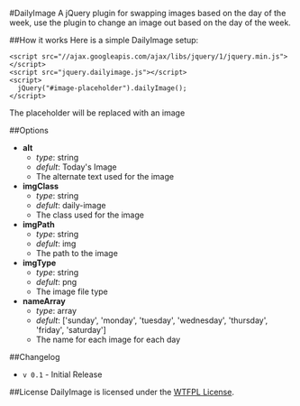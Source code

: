 #DailyImage
A jQuery plugin for swapping images based on the day of the week, use the plugin to change an image out based on the day of the week.

##How it works
Here is a simple DailyImage setup:

	<script src="//ajax.googleapis.com/ajax/libs/jquery/1/jquery.min.js"></script>
	<script src="jquery.dailyimage.js"></script>
	<script>
	  jQuery("#image-placeholder").dailyImage();
	</script>

The placeholder will be replaced with an image

##Options
* __alt__
  * _type_: string
  * _defult_: Today's Image
  * The alternate text used for the image
* __imgClass__
  * _type_: string
  * _defult_: daily-image
  * The class used for the image
* __imgPath__
  * _type_: string
  * _defult_: img
  * The path to the image
* __imgType__
  * _type_: string
  * _defult_: png
  * The image file type
* __nameArray__
  * _type_: array
  * _defult_: ['sunday', 'monday', 'tuesday', 'wednesday', 'thursday', 'friday', 'saturday']
  * The name for each image for each day

##Changelog
* `v 0.1` - Initial Release

##License
DailyImage is licensed under the [WTFPL License](http://sam.zoy.org/wtfpl/).